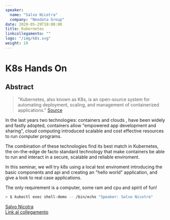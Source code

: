 ```yaml
---
speaker:
  name: "Salvo Nicotra"
  company: "Neodata Group"
date: 2020-05-29T10:00:00
title: Kubernetes
linkcollegamento: ""
logo: "/img/k8s.svg"
weight: 10
---
```

# K8s Hands On
## Abstract 

> "Kubernetes, also known as K8s, is an open-source system for automating deployment, scaling, and management of containerized applications." [Source](https://kubernetes.io/) 

In the last years two technologies: containers and clouds  , have been widely and fastly adopted,
containers allow "empowered app development and sharing", cloud computing introduced scalable and cost effective resources to run computer programs.

The combination of these technologies find its best match in Kubernetes, the on-the-edge de facto standard technology that make containers be able to run and interact in a secure, scalable and reliable enviroment.

In this seminar, we will try k8s using a local test enviroment introducing the basic components and api and creating an "hello world" application, and give a look to real case applications.

The only requirement is a computer, some ram and cpu and spirit of fun!

```bash
> $ kubectl exec shell-demo -- /bin/echo "Speaker: Salvo Nicotra"
```
[Salvo Nicotra](https://about.me/snicotra) \
[Link al collegamento](https://github.com/gohugoio/hugo/) 